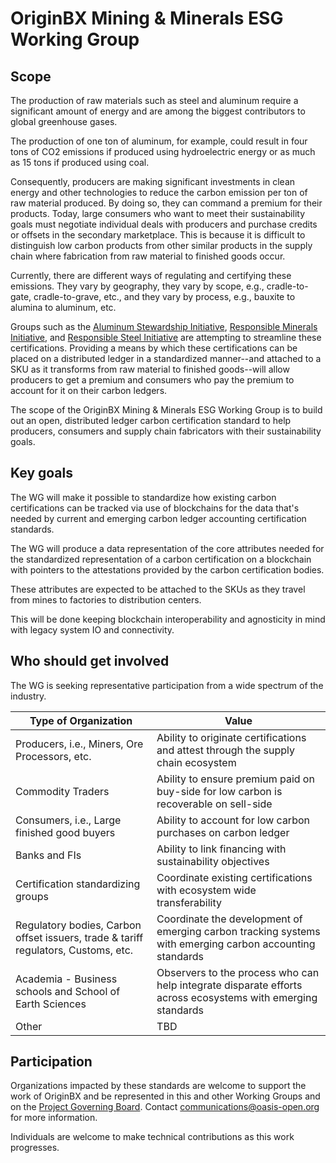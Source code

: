 # OriginBX Mining & Minerals ESG Working Group

## Scope
The production of raw materials such as steel and aluminum require a significant amount of energy and are among the biggest contributors to global greenhouse gases.

The production of one ton of aluminum, for example, could result in four tons of CO2 emissions if produced using hydroelectric energy or as much as 15 tons if produced using coal.

Consequently, producers are making significant investments in clean energy and other technologies to reduce the carbon emission per ton of raw material produced. By doing so, they can  command a premium for their products. Today, large consumers who want to meet their sustainability goals must negotiate individual deals with producers and purchase credits or offsets in the secondary marketplace. This is because it is difficult to distinguish low carbon products from other similar products in the supply chain where fabrication from raw material to finished goods occur.

Currently, there are different ways of regulating and certifying these emissions. They vary by geography, they vary by scope, e.g., cradle-to-gate, cradle-to-grave, etc., and they vary by process, e.g., bauxite to alumina to aluminum, etc. 

Groups such as the [Aluminum Stewardship Initiative](https://aluminium-stewardship.org/), [Responsible Minerals Initiative](http://www.responsiblemineralsinitiative.org/), and [Responsible Steel Initiative](http://www.responsiblemineralsinitiative.org/) are attempting to streamline these certifications. Providing a means by which these certifications can be placed on a distributed ledger in a standardized manner--and attached to a SKU as it transforms from raw material to finished goods--will allow producers to get a premium and consumers who pay the premium to account for it on their carbon ledgers.

The scope of the OriginBX Mining & Minerals ESG Working Group is to build out an open, distributed ledger carbon certification standard to help producers, consumers and supply chain fabricators with their sustainability goals. 

## Key goals
The WG will make it possible to standardize how existing carbon certifications can be  tracked via use of blockchains for the data that's needed by current and emerging carbon ledger accounting certification standards.

The WG will produce a data representation of the core attributes needed for the standardized representation of a carbon certification on a blockchain with pointers to the attestations provided by the carbon certification bodies.

These attributes are expected to be attached to the SKUs as they travel from mines to factories to distribution centers.

This will be done keeping blockchain interoperability and agnosticity in mind with legacy system IO and connectivity.

## Who should get involved
The WG is seeking representative participation from a wide spectrum of the industry. 

|Type of Organization | Value
|-----|--------|
|Producers, i.e., Miners, Ore Processors, etc.|Ability to originate certifications and attest through the supply chain ecosystem
|Commodity Traders| Ability to ensure premium paid on buy-side for low carbon is recoverable on sell-side|
|Consumers, i.e., Large finished good buyers| Ability to account for low carbon purchases on carbon ledger|
|Banks and FIs | Ability to link financing with sustainability objectives|
|Certification standardizing groups| Coordinate existing certifications with ecosystem wide transferability|
|Regulatory bodies, Carbon offset issuers, trade & tariff regulators, Customs, etc.| Coordinate the development of  emerging carbon tracking systems with emerging carbon accounting standards|
|Academia - Business schools and School of Earth Sciences| Observers to the process who can help integrate disparate efforts across ecosystems with emerging standards|
|Other| TBD
 
 ## Participation
 Organizations impacted by these standards are welcome to support the work of OriginBX and be represented in this and other Working Groups and on the [Project Governing Board](https://github.com/originbx-oasis/oasis-open-project/blob/main/PROJECT-GOVERNING-BOARD.md). Contact communications@oasis-open.org for more information.
 
 Individuals are welcome to make technical contributions as this work progresses.


